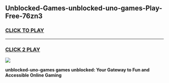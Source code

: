 
## Unblocked-Games-unblocked-uno-games-Play-Free-76zn3
<h3>
<a href="https://premium76.site?title=unblocked-uno-games&ref=21A">CLICK TO PLAY</a></h3>
<hr>

<h3>
<a href="https://premium76.site?title=unblocked-uno-games&ref=21A">CLICK 2 PLAY</a>
  
</h3>

<a href="https://premium76.site?title=unblocked-uno-games&ref=21A"><img src="https://clearcache.store/games.png"></a>


**unblocked-uno-games games unblocked: Your Gateway to Fun and Accessible Online Gaming**
